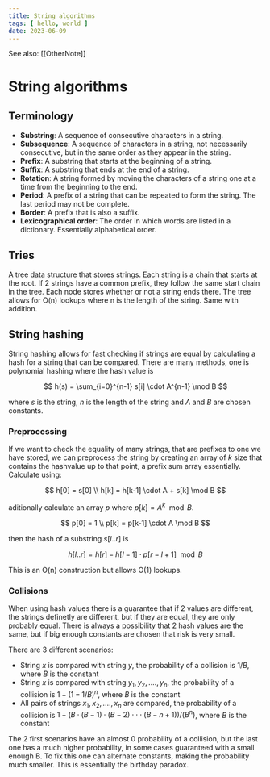 ```yaml
---
title: String algorithms
tags: [ hello, world ]
date: 2023-06-09
---
```


See also: [[OtherNote]]

# String algorithms
## Terminology
- **Substring**: A sequence of consecutive characters in a string.
- **Subsequence**: A sequence of characters in a string, not necessarily consecutive, but in the same order as they appear in the string.
- **Prefix**: A substring that starts at the beginning of a string.
- **Suffix**: A substring that ends at the end of a string.
- **Rotation**: A string formed by moving the characters of a string one at a time from the beginning to the end.
- **Period**: A prefix of a string that can be repeated to form the string. The last period may not be complete.
- **Border**: A prefix that is also a suffix.
- **Lexicographical order**: The order in which words are listed in a dictionary. Essentially alphabetical order.

## Tries
A tree data structure that stores strings. Each string is a chain that starts at the root. If 2 strings have a common prefix, they follow the same start chain in the tree. Each node stores whether or not a string ends there. The tree allows for O(n) lookups where n is the length of the string. Same with addition.

## String hashing
String hashing allows for fast checking if strings are equal by calculating a hash for a string that can be compared. There are many methods, one is polynomial hashing where the hash value is 

$$
h(s) = \sum_{i=0}^{n-1} s[i] \cdot A^{n-1} \mod B
$$

where $s$ is the string, $n$ is the length of the string and $A$ and $B$ are chosen constants.

### Preprocessing
If we want to check the equality of many strings, that are prefixes to one we have stored, we can preprocess the string by creating an array of $k$ size that contains the hashvalue up to that point, a prefix sum array essentially. Calculate using:

$$
h[0] = s[0] \\
h[k] = h[k-1] \cdot A + s[k] \mod B
$$

aditionally calculate an array $p$ where $p[k] = A^k \mod B$. 

$$
p[0] = 1 \\
p[k] = p[k-1] \cdot A \mod B
$$

then the hash of a substring $s[l..r]$ is

$$
h[l..r] = h[r] - h[l-1] \cdot p[r-l+1] \mod B
$$

This is an O(n) construction but allows O(1) lookups.

### Collisions
When using hash values there is a guarantee that if 2 values are different, the strings definetly are different, but if they are equal, they are only probably equal. There is always a possibility that 2 hash values are the same, but if big enough constants are chosen that risk is very small.

There are 3 different scenarios:
- String $x$ is compared with string $y$, the probability of a collision is $1/B$, where $B$ is  the constant
- String $x$ is compared with string $y_1, y_2, ...., y_n$, the probability of a collision is $1-(1-1/B)^n$, where $B$ is  the constant
- All pairs of strings $x_1, x_2,....,x_n$ are compared, the probability of a collision is $1-(B\cdot(B-1)\cdot(B-2)\cdot\cdot\cdot(B-n+1))/(B^n)$, where $B$ is  the constant

The 2 first scenarios have an almost 0 probability of a collision, but the last one has a much higher probability, in some cases guaranteed with a small enough B. To fix this one can alternate constants, making the probability much smaller. This is essentially the birthday paradox. 




